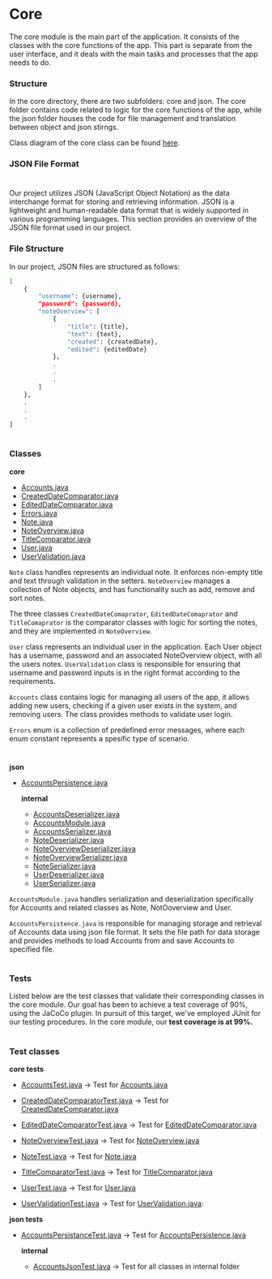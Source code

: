 # Core
The core module is the main part of the application. It consists of the classes with the core functions of the app. This part is separate from the user interface, and it deals with the main tasks and processes that the app needs to do.

### **Structure**
In the core directory, there are two subfolders: core and json. The core folder contains code related to logic for the core functions of the app, while the json folder houses the code for file management and translation between object and json stirngs.

Class diagram of the core class can be found [here](../diagrams/README.md). 

### JSON File Format
#
Our project utilizes JSON (JavaScript Object Notation) as the data interchange format for storing and retrieving information. JSON is a lightweight and human-readable data format that is widely supported in various programming languages. This section provides an overview of the JSON file format used in our project.

### File Structure

In our project, JSON files are structured as follows:

```sh
[
    {
        "username": {username},
        "password": {password},
        "noteOverview": [
            {
                "title": {title},
                "text": {text}, 
                "created": {createdDate},
                "edited": {editedDate}
            },
            .
            .
            .
        ]
    },
    .
    .
    .
]
```
#

### **Classes**
**core**
- [Accounts.java](src/main/java/core/Accounts.java)
- [CreatedDateComparator.java](src/main/java/core/CreatedDateComparator.java)
- [EditedDateComparator.java](src/main/java/core/EditedDateComparator.java)
- [Errors.java](src/main/java/core/Errors.java)
- [Note.java](src/main/java/core/Note.java)
- [NoteOverview.java](src/main/java/core/NoteOverview.java)
- [TitleComparator.java](src/main/java/core/TitleComparator.java)
- [User.java](src/main/java/core/User.java)
- [UserValidation.java](src/main/java/core/UserValidation.java)


`Note` class handles represents an individual note. It enforces non-empty title and text through validation in the setters. `NoteOverview` manages a collection of Note objects, and has functionality such as add, remove and sort notes. 

The three classes `CreatedDateComaprator`, `EditedDateComaprator` and `TitleComaprator` is the comparator classes with logic for sorting the notes, and they are implemented in `NoteOverview`. 

`User` class represents an individual user in the application. Each User object has a username, password and an associated NoteOverview object, with all the users notes. 
`UserValidation` class is responsible for ensuring that username and password inputs is in the right format according to the requirements. 


`Accounts` class contains logic for managing all users of the app, it allows adding new users, checking if a given user exists in the system, and removing users. The class provides methods to validate user login. 

`Errors` enum is a collection of predefined error messages, where each enum constant represents a spesific type of scenario. 
#

**json**
- [AccountsPersistence.java](src/main/java(json/AccountsPersistance.java))

    **internal**

    - [AccountsDeserializer.java](src/main/java/json/internal/AccountsDeserializer.java)
    - [AccountsModule.java](src/main/java/json/internal/AccountsModule.java)
    - [AccountsSerializer.java](src/main/java/json/internal/AccountsSerializer.java)
    - [NoteDeserializer.java](src/main/java/json/internal/NoteDeserializer.java)
    - [NoteOverviewDeserializer.java](src/main/java/json/internal/NoteOverviewDeserializer.java)
    - [NoteOverviewSerializer.java](src/main/java/json/internal/NoteOverviewSerializer.java)
    - [NoteSerializer.java](src/main/java/json/internal/NoteSerializer.java)
    - [UserDeserializer.java](src/main/java/json/internal/UserDeserializer.java)
    - [UserSerializer.java](src/main/java/json/internal/UserSerializer.java) 

 `AccountsModule.java` handles serialization and deserialization specifically for Accounts and related classes as Note, NotOoverview and User.

 `AccountsPersistence.java` is responsible for managing storage and retrieval of Accounts data using json file format. It sets the file path for data storage and provides methods to load Accounts from and save Accounts to specified file.
 
#
### **Tests**

Listed below are the test classes that validate their corresponding classes in the core module. Our goal has been to achieve a test coverage of 90%, using the JaCoCo plugin. In pursuit of this target, we've employed JUnit for our testing procedures. In the core module, our **test coverage is at 99%.**
#
### Test classes

**core tests**
- [AccountsTest.java](src/test/java/core/AccountsTest.java) &rarr; Test for  [Accounts.java](src/main/java/core/Accounts.java) 
- [CreatedDateComparatorTest.java](src/test/java/core/CreatedDateComparatorTest.java) &rarr; Test for [CreatedDateComparator.java](src/main/java/core/CreatedDateComparator.java)

- [EditedDateComparatorTest.java](src/test/java/core/EditedDateComparatorTest.java) &rarr; Test for [EditedDateComparator.java](src/main/java/core/EditedDateComparator.java)

- [NoteOverviewTest.java](src/test/java/core/NoteOverviewTest.java) &rarr; Test for [NoteOverview.java](src/main/java/core/NoteOverview.java)

- [NoteTest.java](src/test/java/core/NoteTest.java) &rarr; Test for [Note.java](src/main/java/core/Note.java)
- [TitleComparatorTest.java](src/test/java/core/TitleComparatorTest.java) &rarr; Test for [TitleComparator.java](src/main/java/core/TitleComparator.java)

- [UserTest.java](src/test/java/core/UserTest.java) &rarr; Test for [User.java](src/main/java/core/User.java)

- [UserValidationTest.java](src/test/java/core/UserValidationTest.java) &rarr; Test for [UserValidation.java](src/main/java/core/UserValidation.java):


**json tests**
- [AccountsPersistanceTest.java](src/test/java/json/AccountsPersistanceTest.java) &rarr; Test for [AccountsPersistence.java](src/main/java(json/AccountsPersistance.java))

    **internal**
    - [AccountsJsonTest.java](src/test/java/json/internal/AccountsJsonTest.java) &rarr; Test for all classes in internal folder





